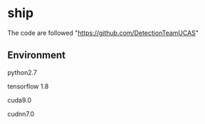 # ship
The code are followed "https://github.com/DetectionTeamUCAS"
## Environment
python2.7

tensorflow 1.8

cuda9.0

cudnn7.0
